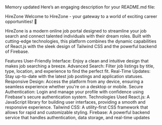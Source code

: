 Memory updated
Here’s an engaging description for your README.md file:

HireZone
Welcome to HireZone - your gateway to a world of exciting career opportunities! 🚀

HireZone is a modern online job portal designed to streamline your job search and connect talented individuals with their dream roles. Built with cutting-edge technologies, this platform combines the dynamic capabilities of React.js with the sleek design of Tailwind CSS and the powerful backend of Firebase.

Features
User-Friendly Interface: Enjoy a clean and intuitive design that makes job searching a breeze.
Advanced Search: Filter job listings by title, type, location, and experience to find the perfect fit.
Real-Time Updates: Stay up-to-date with the latest job postings and application statuses.
Responsive Design: Access the platform from any device, ensuring a seamless experience whether you're on a desktop or mobile.
Secure Authentication: Login and manage your profile with confidence using Firebase's secure authentication system.
Technologies Used
React.js: A JavaScript library for building user interfaces, providing a smooth and responsive experience.
Tailwind CSS: A utility-first CSS framework that allows for rapid and customizable styling.
Firebase: A powerful backend service that handles authentication, data storage, and real-time updates
